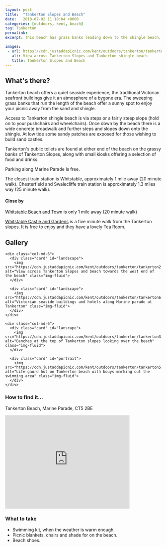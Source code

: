 ```yaml
---
layout: post
title:  "Tankerton Slopes and Beach"
date:   2018-07-02 11:18:04 +0000
categories: [outdoors, kent, beach]
tag: Tankerton
permalink: 
excerpt: This beach has grass banks leading down to the shingle beach, which reveals sandy flats at low tide.  There are public toilets here, free on-street parking and several cafes and pubs that enjoy the sea views.

images: 
 - url: https://cdn.justaddapicnic.com/kent/outdoors/tankerton/tankerton2.jpg
   alt: View across Tankerton Slopes and Tankerton shingle beach
   title: Tankerton Slopes and Beach
---
```


## What's there?
Tankerton beach offers a quiet seaside experience, the traditional Victorian seafront buildings give it an atmosphere of a bygone era. The sweeping grass banks that run the length of the beach offer a sunny spot to enjoy your picnic away from the sand and shingle.  

Access to Tankerton shingle beach is via steps or a fairly steep slope (hold on to your pushchairs and wheelchairs). Once down by the beach there is a wide concrete broadwalk and further steps and slopes down onto the shingle.  At low tide some sandy patches are exposed for those wishing to build sand castles.

Tankerton's public toilets are found at either end of the beach on the grassy banks of Tankerton Slopes, along with small kiosks offering a selection of food and drinks.

Parking along Marine Parade is free.

The closest train station is Whitstable, approximately 1 mile away (20 minute walk). Chesterfield and Swalecliffe train station is approximately 1.3 miles way (25 minute walk).

#### Close by
[Whitstable Beach and Town](/outdoors/kent/beach/2018/07/03/whitstable.html) is only 1 mile away (20 minute walk)

[Whitstable Castle and Gardens](http://www.whitstablecastle.co.uk/the-castle) is a five minute walk from the Tankerton slopes.  It is free to enjoy and they have a lovely Tea Room.


## Gallery

<div class="container">

  <div class="row">

    <div class="col-md-6">
      <div class="card" id="landscape">
        <img src="https://cdn.justaddapicnic.com/kent/outdoors/tankerton/tankerton2.jpg" alt="View across Tankerton Slopes and beach towards the west end of the beach" class="img-fluid">
      </div>

      <div class="card" id="landscape">
        <img src="https://cdn.justaddapicnic.com/kent/outdoors/tankerton/tankerton6.jpg" alt="Victorian seaside buildings and hotels along Marine parade at Tankerton" class="img-fluid">
      </div>  
    </div>

    <div class="col-md-6">
      <div class="card" id="lanscape">
        <img src="https://cdn.justaddapicnic.com/kent/outdoors/tankerton/tankerton3.jpg" alt="Benches at the top of Tankerton slopes looking over the beach" class="img-fluid">
      </div>

      <div class="card" id="portrait">
        <img src="https://cdn.justaddapicnic.com/kent/outdoors/tankerton/tankerton5.jpg" alt="Life gaurd hut on Tankerton beach with bouys marking out the swimming area" class="img-fluid">
      </div>
    </div>
  </div>      
</div>


### How to find it...
Tankerton Beach, Marine Parade, CT5 2BE 

<iframe src="https://www.google.com/maps/embed?pb=!1m18!1m12!1m3!1d2491.052016783814!2d1.0427955503152766!3d51.36534042205956!2m3!1f0!2f0!3f0!3m2!1i1024!2i768!4f13.1!3m3!1m2!1s0x47d93498ac9adc8d%3A0x9664e669b8f33b30!2sTankerton+Beach!5e0!3m2!1sen!2suk!4v1530615254892" width="400" height="300" frameborder="0" style="border:0" allowfullscreen></iframe>

### What to take
* Swimming kit, when the weather is warm enough.
* Picnic blankets, chairs and shade for on the beach.
* Beach shoes.
